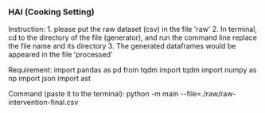 ### HAI (Cooking Setting)

Instruction:
	1. please put the raw dataset (csv) in the file 'raw'
	2. In terminal, cd to the directory of the file (generator), and run the command line
	replace the file name and its directory
	3. The generated dataframes would be appeared in the file 'processed'

Requirement:
	import pandas as pd
	from tqdm import tqdm
	import numpy as np
	import json
	import ast

Command (paste it to the terminal):
	python -m main --file=./raw/raw-intervention-final.csv 
